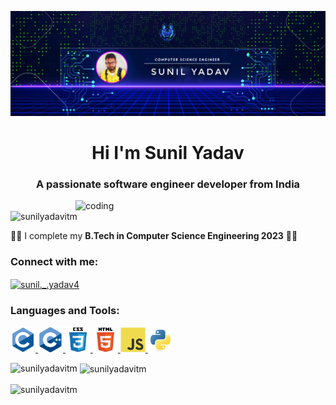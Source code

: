 ![logo](hiii.png.jpeg)
<h1 align="center">Hi I'm Sunil Yadav</h1>
<h3 align="center">A passionate software engineer developer from India</h3>

<img align="right" alt="coding" width="400" src="https://user-images.githubusercontent.com/55389276/140866485-8fb1c876-9a8f-4d6a-98dc-08c4981eaf70.gif">

<p align="left"> <img src="https://komarev.com/ghpvc/?username=sunilyadavitm&label=Profile%20views&color=0e75b6&style=flat" alt="sunilyadavitm" /> </p>

👨‍💻 I complete my **B.Tech in Computer Science Engineering 2023** 👨‍💻

<h3 align="left">Connect with me:</h3>
<p align="left">
<a href="https://instagram.com/sunil._.yadav4" target="blank"><img align="center" src="https://raw.githubusercontent.com/rahuldkjain/github-profile-readme-generator/master/src/images/icons/Social/instagram.svg" alt="sunil._.yadav4" height="30" width="40" /></a>
</p>

<h3 align="left">Languages and Tools:</h3>
<p align="left"> <a href="https://www.cprogramming.com/" target="_blank" rel="noreferrer"> <img src="https://raw.githubusercontent.com/devicons/devicon/master/icons/c/c-original.svg" alt="c" width="40" height="40"/> </a> <a href="https://www.w3schools.com/cpp/" target="_blank" rel="noreferrer"> <img src="https://raw.githubusercontent.com/devicons/devicon/master/icons/cplusplus/cplusplus-original.svg" alt="cplusplus" width="40" height="40"/> </a> <a href="https://www.w3schools.com/css/" target="_blank" rel="noreferrer"> <img src="https://raw.githubusercontent.com/devicons/devicon/master/icons/css3/css3-original-wordmark.svg" alt="css3" width="40" height="40"/> </a> <a href="https://www.w3.org/html/" target="_blank" rel="noreferrer"> <img src="https://raw.githubusercontent.com/devicons/devicon/master/icons/html5/html5-original-wordmark.svg" alt="html5" width="40" height="40"/> </a> <a href="https://developer.mozilla.org/en-US/docs/Web/JavaScript" target="_blank" rel="noreferrer"> <img src="https://raw.githubusercontent.com/devicons/devicon/master/icons/javascript/javascript-original.svg" alt="javascript" width="40" height="40"/> </a> <a href="https://www.python.org" target="_blank" rel="noreferrer"> <img src="https://raw.githubusercontent.com/devicons/devicon/master/icons/python/python-original.svg" alt="python" width="40" height="40"/> </a> </p>

<p><img align="left" src="https://github-readme-stats.vercel.app/api/top-langs?username=sunilyadavitm&show_icons=true&locale=en&layout=compact" alt="sunilyadavitm" /></p>

<p>&nbsp;<img align="center" src="https://github-readme-stats.vercel.app/api?username=sunilyadavitm&show_icons=true&locale=en" alt="sunilyadavitm" /></p>

<p><img align="center" src="https://github-readme-streak-stats.herokuapp.com/?user=sunilyadavitm&" alt="sunilyadavitm" /></p>
